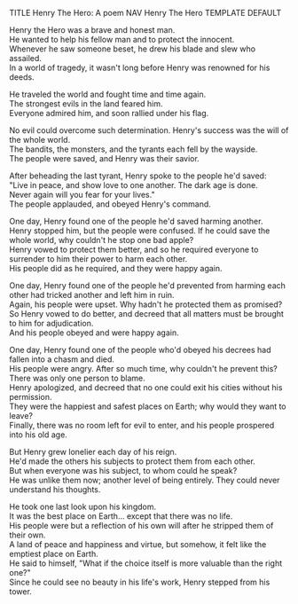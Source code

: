 TITLE Henry The Hero: A poem
NAV Henry The Hero
TEMPLATE DEFAULT

Henry the Hero was a brave and honest man.  
He wanted to help his fellow man and to protect the innocent.  
Whenever he saw someone beset, he drew his blade and slew who assailed.  
In a world of tragedy, it wasn't long before Henry was renowned for his deeds.

He traveled the world and fought time and time again.  
The strongest evils in the land feared him.  
Everyone admired him, and soon rallied under his flag.

No evil could overcome such determination. Henry's success was the will of the whole world.  
The bandits, the monsters, and the tyrants each fell by the wayside.  
The people were saved, and Henry was their savior.

After beheading the last tyrant, Henry spoke to the people he'd saved:  
"Live in peace, and show love to one another. The dark age is done.  
Never again will you fear for your lives."  
The people applauded, and obeyed Henry's command.

One day, Henry found one of the people he'd saved harming another.  
Henry stopped him, but the people were confused. If he could save the whole world, why couldn't he stop one bad apple?  
Henry vowed to protect them better, and so he required everyone to surrender to him their power to harm each other.  
His people did as he required, and they were happy again.

One day, Henry found one of the people he'd prevented from harming each other had tricked another and left him in ruin.  
Again, his people were upset. Why hadn't he protected them as promised?  
So Henry vowed to do better, and decreed that all matters must be brought to him for adjudication.  
And his people obeyed and were happy again.

One day, Henry found one of the people who'd obeyed his decrees had fallen into a chasm and died.  
His people were angry. After so much time, why couldn't he prevent this? There was only one person to blame.  
Henry apologized, and decreed that no one could exit his cities without his permission.  
They were the happiest and safest places on Earth; why would they want to leave?  
Finally, there was no room left for evil to enter, and his people prospered into his old age.

But Henry grew lonelier each day of his reign.  
He'd made the others his subjects to protect them from each other.  
But when everyone was his subject, to whom could he speak?  
He was unlike them now; another level of being entirely. They could never understand his thoughts.

He took one last look upon his kingdom.  
It was the best place on Earth... except that there was no life.  
His people were but a reflection of his own will after he stripped them of their own.  
A land of peace and happiness and virtue, but somehow, it felt like the emptiest place on Earth.  
He said to himself, "What if the choice itself is more valuable than the right one?"  
Since he could see no beauty in his life's work, Henry stepped from his tower.
